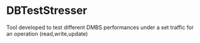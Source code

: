 # DBTestStresser

Tool developed to test different DMBS performances under a set traffic for an operation (read,write,update)
